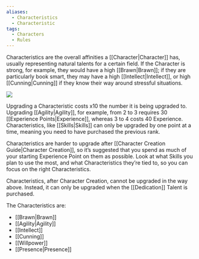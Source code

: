 ```yaml
---
aliases:
  - Characteristics
  - Characteristic
tags:
  - Characters
  - Rules
---
```

Characteristics are the overall affinities a [[Character|Character]] has, usually representing natural talents for a certain field. If the Character is strong, for example, they would have a high [[Brawn|Brawn]]; if they are particularly book smart, they may have a high [[Intellect|Intellect]], or high [[Cunning|Cunning]] if they know their way around stressful situations.

![](https://i.imgur.com/QWISOZ1.jpg)

Upgrading a Characteristic costs x10 the number it is being upgraded to. Upgrading [[Agility|Agility]], for example, from 2 to 3 requires 30 [[Experience Points|Experience]], whereas 3 to 4 costs 40 Experience. Characteristics, like [[Skills|Skills]] can only be upgraded by one point at a time, meaning you need to have purchased the previous rank.

Characteristics are harder to upgrade after [[Character Creation Guide|Character Creation]], so it’s suggested that you spend as much of your starting Experience Point on them as possible. Look at what Skills you plan to use the most, and what Characteristics they’re tied to, so you can focus on the right Characteristics.

Characteristics, after Character Creation, cannot be upgraded in the way above. Instead, it can only be upgraded when the [[Dedication]] Talent is purchased.

The Characteristics are: 
- [[Brawn|Brawn]] 
- [[Agility|Agility]] 
- [[Intellect]]
- [[Cunning]]
- [[Willpower]]
- [[Presence|Presence]]

